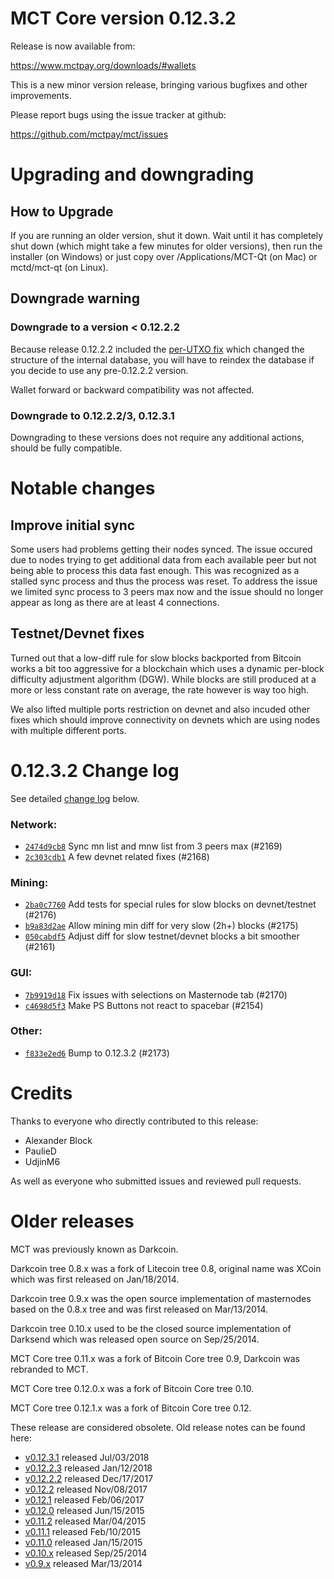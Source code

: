 MCT Core version 0.12.3.2
==========================

Release is now available from:

  <https://www.mctpay.org/downloads/#wallets>

This is a new minor version release, bringing various bugfixes and other
improvements.

Please report bugs using the issue tracker at github:

  <https://github.com/mctpay/mct/issues>


Upgrading and downgrading
=========================

How to Upgrade
--------------

If you are running an older version, shut it down. Wait until it has completely
shut down (which might take a few minutes for older versions), then run the
installer (on Windows) or just copy over /Applications/MCT-Qt (on Mac) or
mctd/mct-qt (on Linux).

Downgrade warning
-----------------

### Downgrade to a version < 0.12.2.2

Because release 0.12.2.2 included the [per-UTXO fix](release-notes/mct/release-notes-0.12.2.2.md#per-utxo-fix)
which changed the structure of the internal database, you will have to reindex
the database if you decide to use any pre-0.12.2.2 version.

Wallet forward or backward compatibility was not affected.

### Downgrade to 0.12.2.2/3, 0.12.3.1

Downgrading to these versions does not require any additional actions, should be
fully compatible.


Notable changes
===============

Improve initial sync
--------------------

Some users had problems getting their nodes synced. The issue occured due to nodes trying to
get additional data from each available peer but not being able to process this data fast enough.
This was recognized as a stalled sync process and thus the process was reset. To address the issue
we limited sync process to 3 peers max now and the issue should no longer appear as long as there
are at least 4 connections.

Testnet/Devnet fixes
--------------------

Turned out that a low-diff rule for slow blocks backported from Bitcoin works a bit too aggressive for
a blockchain which uses a dynamic per-block difficulty adjustment algorithm (DGW). While blocks are still
produced at a more or less constant rate on average, the rate however is way too high.

We also lifted multiple ports restriction on devnet and also incuded other fixes which should improve
connectivity on devnets which are using nodes with multiple different ports.


0.12.3.2 Change log
===================

See detailed [change log](https://github.com/mctpay/mct/compare/v0.12.3.1...mctpay:v0.12.3.2) below.

### Network:
- [`2474d9cb8`](https://github.com/mctpay/mct/commit/2474d9cb8) Sync mn list and mnw list from 3 peers max (#2169)
- [`2c303cdb1`](https://github.com/mctpay/mct/commit/2c303cdb1) A few devnet related fixes (#2168)

### Mining:
- [`2ba0c7760`](https://github.com/mctpay/mct/commit/2ba0c7760) Add tests for special rules for slow blocks on devnet/testnet (#2176)
- [`b9a83d2ae`](https://github.com/mctpay/mct/commit/b9a83d2ae) Allow mining min diff for very slow (2h+) blocks (#2175)
- [`050cabdf5`](https://github.com/mctpay/mct/commit/050cabdf5) Adjust diff for slow testnet/devnet blocks a bit smoother (#2161)

### GUI:
- [`7b9919d18`](https://github.com/mctpay/mct/commit/7b9919d18) Fix issues with selections on Masternode tab (#2170)
- [`c4698d5f3`](https://github.com/mctpay/mct/commit/c4698d5f3) Make PS Buttons not react to spacebar (#2154)

### Other:
- [`f833e2ed6`](https://github.com/mctpay/mct/commit/f833e2ed6) Bump to 0.12.3.2 (#2173)


Credits
=======

Thanks to everyone who directly contributed to this release:

- Alexander Block
- PaulieD
- UdjinM6

As well as everyone who submitted issues and reviewed pull requests.


Older releases
==============

MCT was previously known as Darkcoin.

Darkcoin tree 0.8.x was a fork of Litecoin tree 0.8, original name was XCoin
which was first released on Jan/18/2014.

Darkcoin tree 0.9.x was the open source implementation of masternodes based on
the 0.8.x tree and was first released on Mar/13/2014.

Darkcoin tree 0.10.x used to be the closed source implementation of Darksend
which was released open source on Sep/25/2014.

MCT Core tree 0.11.x was a fork of Bitcoin Core tree 0.9,
Darkcoin was rebranded to MCT.

MCT Core tree 0.12.0.x was a fork of Bitcoin Core tree 0.10.

MCT Core tree 0.12.1.x was a fork of Bitcoin Core tree 0.12.

These release are considered obsolete. Old release notes can be found here:

- [v0.12.3.1](https://github.com/mctpay/mct/blob/master/doc/release-notes/mct/release-notes-0.12.3.1.md) released Jul/03/2018
- [v0.12.2.3](https://github.com/mctpay/mct/blob/master/doc/release-notes/mct/release-notes-0.12.2.3.md) released Jan/12/2018
- [v0.12.2.2](https://github.com/mctpay/mct/blob/master/doc/release-notes/mct/release-notes-0.12.2.2.md) released Dec/17/2017
- [v0.12.2](https://github.com/mctpay/mct/blob/master/doc/release-notes/mct/release-notes-0.12.2.md) released Nov/08/2017
- [v0.12.1](https://github.com/mctpay/mct/blob/master/doc/release-notes/mct/release-notes-0.12.1.md) released Feb/06/2017
- [v0.12.0](https://github.com/mctpay/mct/blob/master/doc/release-notes/mct/release-notes-0.12.0.md) released Jun/15/2015
- [v0.11.2](https://github.com/mctpay/mct/blob/master/doc/release-notes/mct/release-notes-0.11.2.md) released Mar/04/2015
- [v0.11.1](https://github.com/mctpay/mct/blob/master/doc/release-notes/mct/release-notes-0.11.1.md) released Feb/10/2015
- [v0.11.0](https://github.com/mctpay/mct/blob/master/doc/release-notes/mct/release-notes-0.11.0.md) released Jan/15/2015
- [v0.10.x](https://github.com/mctpay/mct/blob/master/doc/release-notes/mct/release-notes-0.10.0.md) released Sep/25/2014
- [v0.9.x](https://github.com/mctpay/mct/blob/master/doc/release-notes/mct/release-notes-0.9.0.md) released Mar/13/2014

